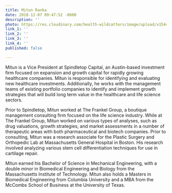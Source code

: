 ```yaml
---
title: Mitun Ranka
date: 2018-12-07 09:47:52 -0600
description: ''
photo: https://res.cloudinary.com/health-wildcatters/image/upload/v1544197692/image.png
link_1: ''
link_2: ''
link_3: ''
link_4: ''
published: false

---
```

Mitun is a Vice President at Spindletop Capital, an Austin-based investment firm focused on expansion and growth capital for rapidly growing healthcare companies. Mitun is responsible for identifying and evaluating new healthcare investments. Additionally, he works with the management teams of existing portfolio companies to identify and implement growth strategies that will build long term value in the healthcare and life science sectors.

Prior to Spindletop, Mitun worked at The Frankel Group, a boutique management consulting firm focused on the life science industry. While at The Frankel Group, Mitun worked on various types of analyses, such as drug valuations, growth strategies, and market assessments in a number of therapeutic areas with both pharmaceutical and biotech companies. Prior to consulting, Mitun was a research associate for the Plastic Surgery and Orthopedic Lab at Massachusetts General Hospital in Boston. His research involved analyzing various stem cell differentiation techniques for use in cartilage repair.

Mitun earned his Bachelor of Science in Mechanical Engineering, with a double minor in Biomedical Engineering and Biology from the Massachusetts Institute of Technology. Mitun also holds a Masters in Biomedical Engineering from Columbia University and a MBA from the McCombs School of Business at the University of Texas.